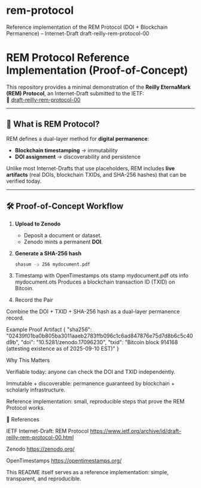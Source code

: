 # rem-protocol
Reference implementation of the REM Protocol (DOI + Blockchain Permanence) – Internet-Draft draft-reilly-rem-protocol-00
# REM Protocol Reference Implementation (Proof-of-Concept)

This repository provides a minimal demonstration of the **Reilly EternaMark (REM) Protocol**, an Internet-Draft submitted to the IETF:  
🔗 [draft-reilly-rem-protocol-00](https://www.ietf.org/archive/id/draft-reilly-rem-protocol-00.html)

---

## 📌 What is REM Protocol?  
REM defines a dual-layer method for **digital permanence**:  

- **Blockchain timestamping** → immutability  
- **DOI assignment** → discoverability and persistence  

Unlike most Internet-Drafts that use placeholders, REM includes **live artifacts** (real DOIs, blockchain TXIDs, and SHA-256 hashes) that can be verified today.

---

## 🛠️ Proof-of-Concept Workflow  

1. **Upload to Zenodo**  
   - Deposit a document or dataset.  
   - Zenodo mints a permanent **DOI**.  

2. **Generate a SHA-256 hash**  
   ```bash
   shasum -a 256 mydocument.pdf
3. Timestamp with OpenTimestamps
   ots stamp mydocument.pdf
   ots info mydocument.ots
Produces a blockchain transaction ID (TXID) on Bitcoin.

4. Record the Pair

Combine the DOI + TXID + SHA-256 hash as a dual-layer permanence record.

Example Proof Artifact
{
  "sha256": "02439f01ba0b805ba3011aaeb2783ffb096c1c6ad847876e75d7d8b6c5c40d9b",
  "doi": "10.5281/zenodo.17096230",
  "txid": "Bitcoin block 914168 (attesting existence as of 2025-09-10 EST)"
}

Why This Matters

Verifiable today: anyone can check the DOI and TXID independently.

Immutable + discoverable: permanence guaranteed by blockchain + scholarly infrastructure.

Reference implementation: small, reproducible steps that prove the REM Protocol works.

🔗 References

IETF Internet-Draft: REM Protocol 
https://www.ietf.org/archive/id/draft-reilly-rem-protocol-00.html

Zenodo
https://zenodo.org/

OpenTimestamps
https://opentimestamps.org/

This README itself serves as a reference implementation: simple, transparent, and reproducible.
